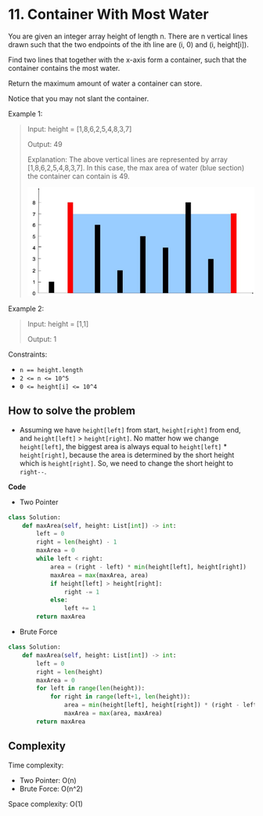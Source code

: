 # 11. Container With Most Water
<Badge type="warning" text="Medium" />[<Badge type="info" text="LeetCode" />](https://leetcode.com/problems/container-with-most-water/ "Let's go to leetcode")

You are given an integer array height of length n. There are n vertical lines drawn such that the two endpoints of the ith line are (i, 0) and (i, height[i]).

Find two lines that together with the x-axis form a container, such that the container contains the most water.

Return the maximum amount of water a container can store.

Notice that you may not slant the container.

Example 1:
> Input: height = [1,8,6,2,5,4,8,3,7]
>
> Output: 49
>
> Explanation: The above vertical lines are represented by array [1,8,6,2,5,4,8,3,7]. In this case, the max area of water (blue section) the container can contain is 49.
>
> ![11. Container With Most Water](../images/question_11.jpg)

Example 2:
> Input: height = [1,1]
>
> Output: 1

Constraints:
- `n == height.length`
- `2 <= n <= 10^5`
- `0 <= height[i] <= 10^4`

## How to solve the problem

- Assuming we have `height[left]` from start, `height[right]` from end, and `height[left]` > `height[right]`. No matter how we change `height[left]`, the biggest area is always equal to `height[left]` * `height[right]`, because the area is determined by the short height which is `height[right]`. So, we need to change the short height to `right--`.

**Code**

- Two Pointer

```Python
class Solution:
    def maxArea(self, height: List[int]) -> int:
        left = 0
        right = len(height) - 1
        maxArea = 0
        while left < right:
            area = (right - left) * min(height[left], height[right])
            maxArea = max(maxArea, area)
            if height[left] > height[right]:
                right -= 1
            else:
                left += 1
        return maxArea
```

- Brute Force

```Python
class Solution:
    def maxArea(self, height: List[int]) -> int:
        left = 0
        right = len(height)
        maxArea = 0
        for left in range(len(height)):
            for right in range(left+1, len(height)):
                area = min(height[left], height[right]) * (right - left)
                maxArea = max(area, maxArea)
        return maxArea
```

## Complexity

Time complexity: 

- Two Pointer: O(n)
- Brute Force: O(n^2)

Space complexity: O(1)
